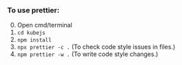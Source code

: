 ### To use prettier:

0. Open cmd/terminal
1. `cd kubejs`
2. `npm install`
3. `npx prettier -c .` (To check code style issues in files.)
4. `npm prettier -w .` (To write code style changes.)
